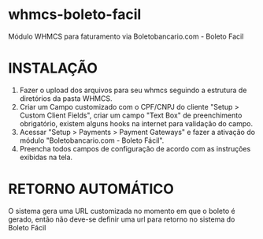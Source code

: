 # whmcs-boleto-facil
Módulo WHMCS para faturamento via Boletobancario.com - Boleto Facil

# INSTALAÇÃO #

1. Fazer o upload dos arquivos para seu whmcs seguindo a estrutura de diretórios da pasta WHMCS.
2. Criar um Campo customizado com o CPF/CNPJ do cliente "Setup > Custom Client Fields", criar um campo "Text Box" de preenchimento obrigatório, existem alguns hooks na internet para validação do campo.
3. Acessar "Setup > Payments > Payment Gateways" e fazer a ativação do módulo "Boletobancario.com - Boleto Fácil".
4. Preencha todos campos de configuração de acordo com as instruções exibidas na tela.

# RETORNO AUTOMÁTICO #

O sistema gera uma URL customizada no momento em que o boleto é gerado, então não deve-se definir uma url para retorno no sistema do Boleto Fácil
